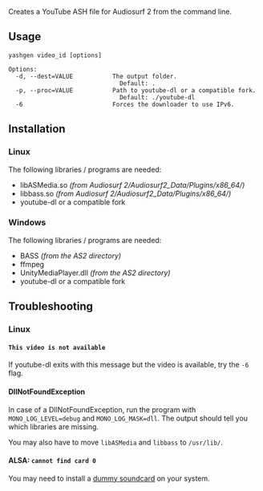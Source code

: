 Creates a YouTube ASH file for Audiosurf 2 from the command line.

## Usage
    yashgen video_id [options]

    Options:
      -d, --dest=VALUE           The output folder.
                                   Default: .
      -p, --proc=VALUE           Path to youtube-dl or a compatible fork.
                                   Default: ./youtube-dl
      -6                         Forces the downloader to use IPv6.

## Installation
### Linux
The following libraries / programs are needed:

* libASMedia.so *(from Audiosurf 2/Audiosurf2_Data/Plugins/x86_64/)*  
* libbass.so *(from Audiosurf 2/Audiosurf2_Data/Plugins/x86_64/)*  
* youtube-dl or a compatible fork

### Windows
The following libraries / programs are needed:

* BASS *(from the AS2 directory)*  
* ffmpeg   
* UnityMediaPlayer.dll *(from the AS2 directory)*  
* youtube-dl or a compatible fork

## Troubleshooting
### Linux
#### `This video is not available`
If youtube-dl exits with this message but the video is available, try 
the `-6` flag.

#### DllNotFoundException
In case of a DllNotFoundException, run the program with `MONO_LOG_LEVEL=debug` 
and `MONO_LOG_MASK=dll`. The output should tell you which libraries are missing.

You may also have to move `libASMedia` and `libbass` to `/usr/lib/`.

#### ALSA: `cannot find card 0`
You may need to install a [dummy soundcard](https://www.raspberrypi.org/forums/viewtopic.php?p=485842&sid=5b596e5473571e5918872059e32a6873#p485842) 
on your system.
